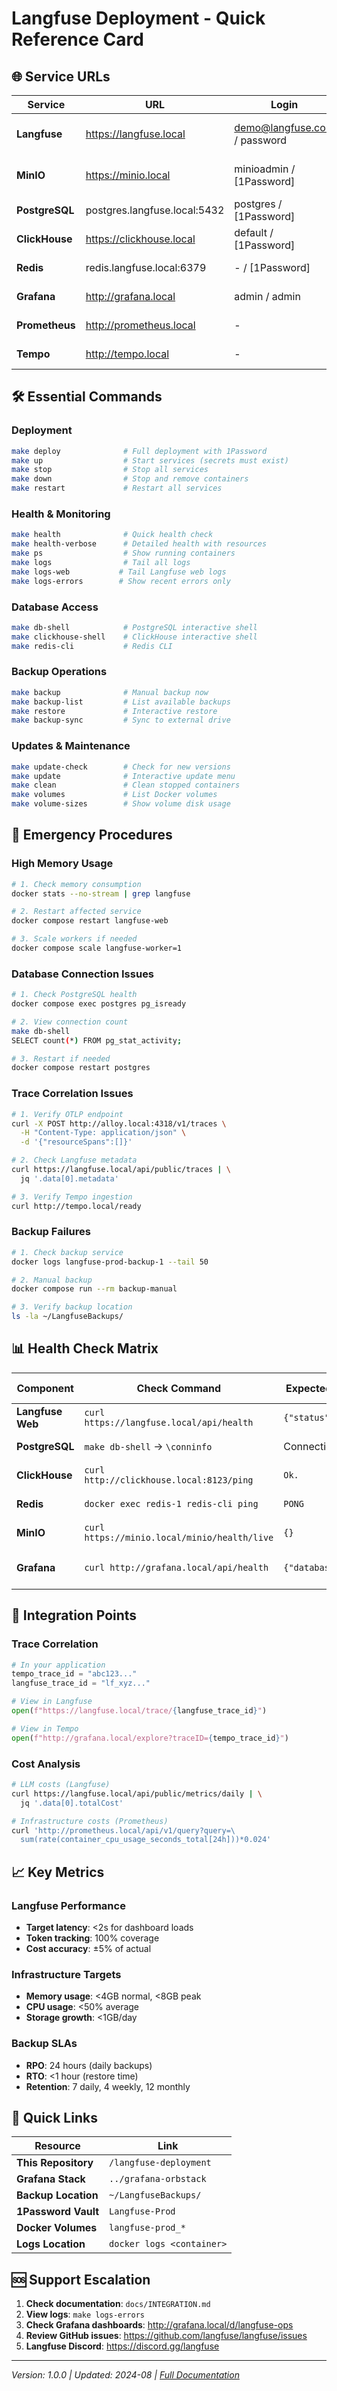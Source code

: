 # Langfuse Deployment - Quick Reference Card

## 🌐 Service URLs

| Service | URL | Login | Purpose |
|---------|-----|-------|---------|
| **Langfuse** | https://langfuse.local | demo@langfuse.com / password | LLM observability platform |
| **MinIO** | https://minio.local | minioadmin / [1Password] | Object storage console |
| **PostgreSQL** | postgres.langfuse.local:5432 | postgres / [1Password] | Primary database |
| **ClickHouse** | https://clickhouse.local | default / [1Password] | Analytics database |
| **Redis** | redis.langfuse.local:6379 | - / [1Password] | Cache & queue |
| **Grafana** | http://grafana.local | admin / admin | Infrastructure monitoring |
| **Prometheus** | http://prometheus.local | - | Metrics storage |
| **Tempo** | http://tempo.local | - | Distributed tracing |

## 🛠 Essential Commands

### Deployment
```bash
make deploy              # Full deployment with 1Password
make up                  # Start services (secrets must exist)
make stop                # Stop all services
make down                # Stop and remove containers
make restart             # Restart all services
```

### Health & Monitoring
```bash
make health              # Quick health check
make health-verbose      # Detailed health with resources
make ps                  # Show running containers
make logs                # Tail all logs
make logs-web           # Tail Langfuse web logs
make logs-errors        # Show recent errors only
```

### Database Access
```bash
make db-shell            # PostgreSQL interactive shell
make clickhouse-shell    # ClickHouse interactive shell  
make redis-cli           # Redis CLI
```

### Backup Operations
```bash
make backup              # Manual backup now
make backup-list         # List available backups
make restore             # Interactive restore
make backup-sync         # Sync to external drive
```

### Updates & Maintenance
```bash
make update-check        # Check for new versions
make update              # Interactive update menu
make clean               # Clean stopped containers
make volumes             # List Docker volumes
make volume-sizes        # Show volume disk usage
```

## 🚨 Emergency Procedures

### High Memory Usage
```bash
# 1. Check memory consumption
docker stats --no-stream | grep langfuse

# 2. Restart affected service
docker compose restart langfuse-web

# 3. Scale workers if needed
docker compose scale langfuse-worker=1
```

### Database Connection Issues
```bash
# 1. Check PostgreSQL health
docker compose exec postgres pg_isready

# 2. View connection count
make db-shell
SELECT count(*) FROM pg_stat_activity;

# 3. Restart if needed
docker compose restart postgres
```

### Trace Correlation Issues
```bash
# 1. Verify OTLP endpoint
curl -X POST http://alloy.local:4318/v1/traces \
  -H "Content-Type: application/json" \
  -d '{"resourceSpans":[]}'

# 2. Check Langfuse metadata
curl https://langfuse.local/api/public/traces | \
  jq '.data[0].metadata'

# 3. Verify Tempo ingestion
curl http://tempo.local/ready
```

### Backup Failures
```bash
# 1. Check backup service
docker logs langfuse-prod-backup-1 --tail 50

# 2. Manual backup
docker compose run --rm backup-manual

# 3. Verify backup location
ls -la ~/LangfuseBackups/
```

## 📊 Health Check Matrix

| Component | Check Command | Expected Output | Action if Failed |
|-----------|--------------|-----------------|------------------|
| **Langfuse Web** | `curl https://langfuse.local/api/health` | `{"status":"OK"}` | `make restart` |
| **PostgreSQL** | `make db-shell` → `\conninfo` | Connection info | Check passwords |
| **ClickHouse** | `curl http://clickhouse.local:8123/ping` | `Ok.` | Restart service |
| **Redis** | `docker exec redis-1 redis-cli ping` | `PONG` | Check password |
| **MinIO** | `curl https://minio.local/minio/health/live` | `{}` | Check credentials |
| **Grafana** | `curl http://grafana.local/api/health` | `{"database":"ok"}` | Check data sources |

## 🔄 Integration Points

### Trace Correlation
```python
# In your application
tempo_trace_id = "abc123..."
langfuse_trace_id = "lf_xyz..."

# View in Langfuse
open(f"https://langfuse.local/trace/{langfuse_trace_id}")

# View in Tempo
open(f"http://grafana.local/explore?traceID={tempo_trace_id}")
```

### Cost Analysis
```bash
# LLM costs (Langfuse)
curl https://langfuse.local/api/public/metrics/daily | \
  jq '.data[0].totalCost'

# Infrastructure costs (Prometheus)
curl 'http://prometheus.local/api/v1/query?query=\
  sum(rate(container_cpu_usage_seconds_total[24h]))*0.024'
```

## 📈 Key Metrics

### Langfuse Performance
- **Target latency**: <2s for dashboard loads
- **Token tracking**: 100% coverage
- **Cost accuracy**: ±5% of actual

### Infrastructure Targets
- **Memory usage**: <4GB normal, <8GB peak
- **CPU usage**: <50% average
- **Storage growth**: <1GB/day

### Backup SLAs
- **RPO**: 24 hours (daily backups)
- **RTO**: <1 hour (restore time)
- **Retention**: 7 daily, 4 weekly, 12 monthly

## 🔗 Quick Links

| Resource | Link |
|----------|------|
| **This Repository** | `/langfuse-deployment` |
| **Grafana Stack** | `../grafana-orbstack` |
| **Backup Location** | `~/LangfuseBackups/` |
| **1Password Vault** | `Langfuse-Prod` |
| **Docker Volumes** | `langfuse-prod_*` |
| **Logs Location** | `docker logs <container>` |

## 🆘 Support Escalation

1. **Check documentation**: `docs/INTEGRATION.md`
2. **View logs**: `make logs-errors`
3. **Check Grafana dashboards**: http://grafana.local/d/langfuse-ops
4. **Review GitHub issues**: https://github.com/langfuse/langfuse/issues
5. **Langfuse Discord**: https://discord.gg/langfuse

---
*Version: 1.0.0 | Updated: 2024-08 | [Full Documentation](../README.md)*